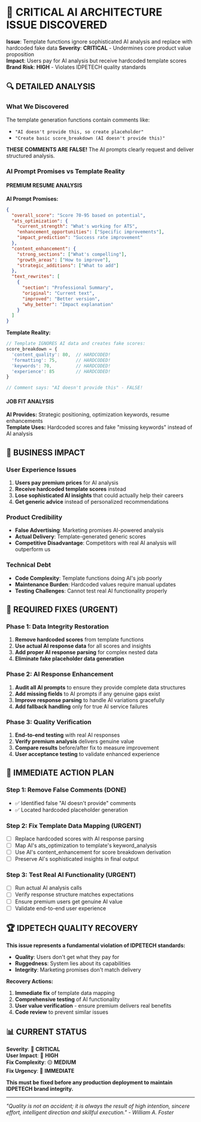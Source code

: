 # 🚨 CRITICAL AI ARCHITECTURE ISSUE DISCOVERED

**Issue**: Template functions ignore sophisticated AI analysis and replace with hardcoded fake data
**Severity**: **CRITICAL** - Undermines core product value proposition  
**Impact**: Users pay for AI analysis but receive hardcoded template scores
**Brand Risk**: **HIGH** - Violates IDPETECH quality standards

## 🔍 DETAILED ANALYSIS

### What We Discovered
The template generation functions contain comments like:
- `"AI doesn't provide this, so create placeholder"`  
- `"Create basic score_breakdown (AI doesn't provide this)"`

**THESE COMMENTS ARE FALSE!** The AI prompts clearly request and deliver structured analysis.

### AI Prompt Promises vs Template Reality

#### **PREMIUM RESUME ANALYSIS**
**AI Prompt Promises:**
```json
{
  "overall_score": "Score 70-95 based on potential",
  "ats_optimization": {
    "current_strength": "What's working for ATS", 
    "enhancement_opportunities": ["Specific improvements"],
    "impact_prediction": "Success rate improvement"
  },
  "content_enhancement": {
    "strong_sections": ["What's compelling"],
    "growth_areas": ["How to improve"],
    "strategic_additions": ["What to add"]
  },
  "text_rewrites": [
    {
      "section": "Professional Summary",
      "original": "Current text",
      "improved": "Better version", 
      "why_better": "Impact explanation"
    }
  ]
}
```

**Template Reality:**
```javascript
// Template IGNORES AI data and creates fake scores:
score_breakdown = {
  'content_quality': 80,  // HARDCODED!
  'formatting': 75,       // HARDCODED!
  'keywords': 70,         // HARDCODED!
  'experience': 85        // HARDCODED!
}

// Comment says: "AI doesn't provide this" - FALSE!
```

#### **JOB FIT ANALYSIS** 
**AI Provides:** Strategic positioning, optimization keywords, resume enhancements  
**Template Uses:** Hardcoded scores and fake "missing keywords" instead of AI analysis

## 🚨 BUSINESS IMPACT

### **User Experience Issues**
1. **Users pay premium prices** for AI analysis
2. **Receive hardcoded template scores** instead
3. **Lose sophisticated AI insights** that could actually help their careers
4. **Get generic advice** instead of personalized recommendations

### **Product Credibility**
- **False Advertising**: Marketing promises AI-powered analysis
- **Actual Delivery**: Template-generated generic scores  
- **Competitive Disadvantage**: Competitors with real AI analysis will outperform us

### **Technical Debt**
- **Code Complexity**: Template functions doing AI's job poorly
- **Maintenance Burden**: Hardcoded values require manual updates
- **Testing Challenges**: Cannot test real AI functionality properly

## 🎯 REQUIRED FIXES (URGENT)

### **Phase 1: Data Integrity Restoration**
1. **Remove hardcoded scores** from template functions
2. **Use actual AI response data** for all scores and insights
3. **Add proper AI response parsing** for complex nested data
4. **Eliminate fake placeholder data generation**

### **Phase 2: AI Response Enhancement**  
1. **Audit all AI prompts** to ensure they provide complete data structures
2. **Add missing fields** to AI prompts if any genuine gaps exist
3. **Improve response parsing** to handle AI variations gracefully
4. **Add fallback handling** only for true AI service failures

### **Phase 3: Quality Verification**
1. **End-to-end testing** with real AI responses
2. **Verify premium analysis** delivers genuine value
3. **Compare results** before/after fix to measure improvement
4. **User acceptance testing** to validate enhanced experience

## 🔧 IMMEDIATE ACTION PLAN

### **Step 1**: Remove False Comments (DONE)
- ✅ Identified false "AI doesn't provide" comments
- ✅ Located hardcoded placeholder generation

### **Step 2**: Fix Template Data Mapping (URGENT)
- [ ] Replace hardcoded scores with AI response parsing
- [ ] Map AI's ats_optimization to template's keyword_analysis
- [ ] Use AI's content_enhancement for score breakdown derivation
- [ ] Preserve AI's sophisticated insights in final output

### **Step 3**: Test Real AI Functionality (URGENT)
- [ ] Run actual AI analysis calls
- [ ] Verify response structure matches expectations  
- [ ] Ensure premium users get genuine AI value
- [ ] Validate end-to-end user experience

## 🏆 IDPETECH QUALITY RECOVERY

**This issue represents a fundamental violation of IDPETECH standards:**
- **Quality**: Users don't get what they pay for
- **Ruggedness**: System lies about its capabilities  
- **Integrity**: Marketing promises don't match delivery

**Recovery Actions:**
1. **Immediate fix** of template data mapping
2. **Comprehensive testing** of AI functionality
3. **User value verification** - ensure premium delivers real benefits
4. **Code review** to prevent similar issues

## 📊 CURRENT STATUS

**Severity**: 🔴 **CRITICAL**  
**User Impact**: 🔴 **HIGH**  
**Fix Complexity**: 🟡 **MEDIUM**  
**Fix Urgency**: 🔴 **IMMEDIATE**

**This must be fixed before any production deployment to maintain IDPETECH brand integrity.**

---
*"Quality is not an accident; it is always the result of high intention, sincere effort, intelligent direction and skillful execution." - William A. Foster*